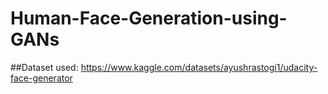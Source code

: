 # Human-Face-Generation-using-GANs

##Dataset used: https://www.kaggle.com/datasets/ayushrastogi1/udacity-face-generator
